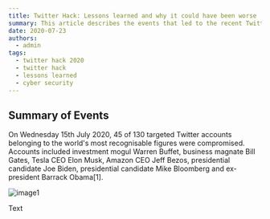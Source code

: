 ```yaml
---
title: Twitter Hack: Lessons learned and why it could have been worse
summary: This article describes the events that led to the recent Twitter account compromise, the techniques the cyber threat used, why the impact could have been much more catastrophic, and lessons learned that your organisation could incorporate to uplift cyber security maturity.
date: 2020-07-23
authors:
  - admin
tags:
  - twitter hack 2020
  - twitter hack
  - lessons learned
  - cyber security
---
```


## Summary of Events
On Wednesday 15th July 2020, 45 of 130 targeted Twitter accounts belonging to the world's most recognisable figures were compromised. Accounts included investment mogul Warren Buffet, business magnate Bill Gates, Tesla CEO Elon Musk, Amazon CEO Jeff Bezos, presidential candidate Joe Biden, presidential candidate Mike Bloomberg and ex-president Barrack Obama[1].

![image1](/blog/2020-07-23-twitter-hack-lessons-learned/img1.jpg)

Text 